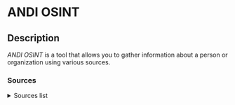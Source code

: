 # ANDI OSINT

## Description

_ANDI OSINT_ is a tool that allows you to gather information about a person or organization using various sources.

### Sources

<details>
  <summary>Sources list</summary>
  
- github.com
- vk.com
- akniga.org
- pikabu.ru
- pinterest
- music.yandex.ru
- youtube.com
- pornhub.com
- tiktok.com
- paypal.com
- patreon.com
- soundcloud.com
- about.me
- wikipedia.org
- jimdofree.com
- tumblr.com
</details>
